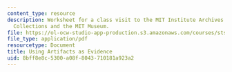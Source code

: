 ```yaml
---
content_type: resource
description: Worksheet for a class visit to the MIT Institute Archives and Special
  Collections and the MIT Museum.
file: https://ol-ocw-studio-app-production.s3.amazonaws.com/courses/sts-050-the-history-of-mit-spring-2016/8bff8e8c5300a08f8043710181a923a2_MITSTS_050S16_ArchivesGrid.pdf
file_type: application/pdf
resourcetype: Document
title: Using Artifacts as Evidence
uid: 8bff8e8c-5300-a08f-8043-710181a923a2
---
```

